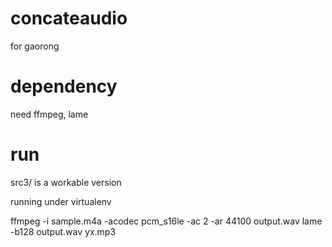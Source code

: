 # concateaudio
for gaorong

# dependency

need ffmpeg, lame

# run
src3/ is a workable version

running under virtualenv

ffmpeg -i sample.m4a -acodec pcm_s16le -ac 2 -ar 44100 output.wav
lame -b128 output.wav yx.mp3
